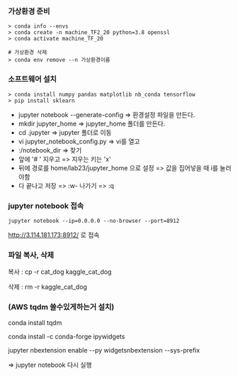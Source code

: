

### 가상환경 준비

```shell
> conda info --envs
> conda create -n machine_TF2_20 python=3.8 openssl
> conda activate machine_TF_20

# 가상환경 삭제
> conda env remove --n 가상환경이름
```



### 소프트웨어 설치

```shell
> conda install numpy pandas matplotlib nb_conda tensorflow
> pip install sklearn
```



- jupyter notebook --generate-config => 환경설정 파일을 만든다.
- mkdir jupyter_home => jupyter_home 폴더를 만든다.
- cd .jupyter => jupyter 폴더로 이동
- vi jupyter_notebook_config.py  => vi를 열고
-  :/notebook_dir  => 찾기
-  앞에 '# ' 지우고 => 지우는 키는 'x'
- 뒤에 경로를 home/lab23/jupyter_home 으로 설정 => 값을 집어넣을 때 i를 눌러야함
-  다 끝나고 저장 => :w- 나가기 => :q





### jupyter notebook 접속

```shell
jupyter notebook --ip=0.0.0.0 --no-browser --port=8912
```

http://3.114.181.173:8912/ 로 접속



### 파일 복사, 삭제

복사 : cp -r cat_dog kaggle_cat_dog

삭제 : rm -r kaggle_cat_dog 



### (AWS tqdm 쓸수있게하는거 설치)

conda install tqdm

conda install -c conda-forge ipywidgets

jupyter nbextension enable --py widgetsnbextension --sys-prefix

=> jupyter notebook 다시 실행